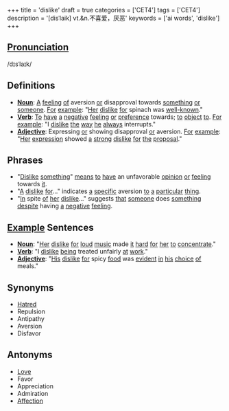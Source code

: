 +++
title = 'dislike'
draft = true
categories = ['CET4']
tags = ['CET4']
description = '[disˈlaik] vt.&n.不喜爱，厌恶'
keywords = ['ai words', 'dislike']
+++

## [Pronunciation](/post/pronunciation/)
/dɪsˈlaɪk/

## Definitions
- **[Noun](/post/noun/)**: [A](/post/a/) [feeling](/post/feeling/) [of](/post/of/) aversion [or](/post/or/) disapproval towards [something](/post/something/) [or](/post/or/) [someone](/post/someone/). [For](/post/for/) [example](/post/example/): "[Her](/post/her/) [dislike](/post/dislike/) [for](/post/for/) spinach was [well-known](/post/well-known/)."
- **[Verb](/post/verb/)**: [To](/post/to/) [have](/post/have/) [a](/post/a/) [negative](/post/negative/) [feeling](/post/feeling/) [or](/post/or/) [preference](/post/preference/) towards; [to](/post/to/) [object](/post/object/) [to](/post/to/). [For](/post/for/) [example](/post/example/): "I [dislike](/post/dislike/) [the](/post/the/) [way](/post/way/) [he](/post/he/) [always](/post/always/) interrupts."
- **[Adjective](/post/adjective/)**: Expressing [or](/post/or/) showing disapproval [or](/post/or/) aversion. [For](/post/for/) [example](/post/example/): "[Her](/post/her/) [expression](/post/expression/) showed [a](/post/a/) [strong](/post/strong/) [dislike](/post/dislike/) [for](/post/for/) [the](/post/the/) [proposal](/post/proposal/)."

## Phrases
- "[Dislike](/post/dislike/) [something](/post/something/)" [means](/post/means/) [to](/post/to/) [have](/post/have/) an unfavorable [opinion](/post/opinion/) [or](/post/or/) [feeling](/post/feeling/) towards [it](/post/it/).
- "[A](/post/a/) [dislike](/post/dislike/) [for](/post/for/)..." indicates [a](/post/a/) [specific](/post/specific/) aversion [to](/post/to/) [a](/post/a/) [particular](/post/particular/) [thing](/post/thing/).
- "[In](/post/in/) spite [of](/post/of/) [her](/post/her/) [dislike](/post/dislike/)..." suggests [that](/post/that/) [someone](/post/someone/) does [something](/post/something/) [despite](/post/despite/) having [a](/post/a/) [negative](/post/negative/) [feeling](/post/feeling/).

## [Example](/post/example/) Sentences
- **[Noun](/post/noun/)**: "[Her](/post/her/) [dislike](/post/dislike/) [for](/post/for/) [loud](/post/loud/) [music](/post/music/) made [it](/post/it/) [hard](/post/hard/) [for](/post/for/) [her](/post/her/) [to](/post/to/) [concentrate](/post/concentrate/)."
- **[Verb](/post/verb/)**: "I [dislike](/post/dislike/) [being](/post/being/) treated unfairly [at](/post/at/) [work](/post/work/)."
- **[Adjective](/post/adjective/)**: "[His](/post/his/) [dislike](/post/dislike/) [for](/post/for/) spicy [food](/post/food/) was [evident](/post/evident/) [in](/post/in/) [his](/post/his/) [choice](/post/choice/) [of](/post/of/) meals."

## Synonyms
- [Hatred](/post/hatred/)
- Repulsion
- Antipathy
- Aversion
- Disfavor

## Antonyms
- [Love](/post/love/)
- Favor
- Appreciation
- Admiration
- [Affection](/post/affection/)
